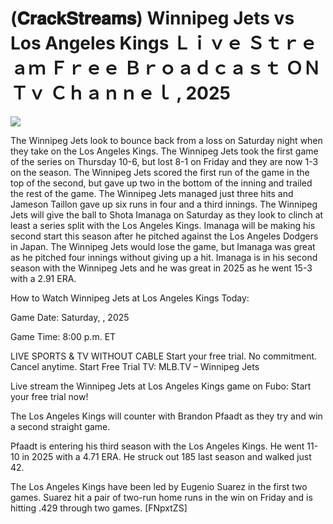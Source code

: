 # (𝐂𝐫𝐚𝐜𝐤𝐒𝐭𝐫𝐞𝐚𝐦𝐬) Winnipeg Jets vs Los Angeles Kings Ｌｉｖｅ Ｓｔｒｅａｍ Ｆｒｅｅ Ｂｒｏａｄｃａｓｔ ＯＮ Ｔｖ Ｃｈａｎｎｅｌ , 2025  
  
  
[![](https://i.imgur.com/qSNzIqt.png)](https://movie.rssnews.media/MkZAkojKK.php)  
  
The Winnipeg Jets look to bounce back from a loss on Saturday night when they take on the Los Angeles Kings. The Winnipeg Jets took the first game of the series on Thursday 10-6, but lost 8-1 on Friday and they are now 1-3 on the season. The Winnipeg Jets scored the first run of the game in the top of the second, but gave up two in the bottom of the inning and trailed the rest of the game. The Winnipeg Jets managed just three hits and Jameson Taillon gave up six runs in four and a third innings. The Winnipeg Jets will give the ball to Shota Imanaga on Saturday as they look to clinch at least a series split with the Los Angeles Kings. Imanaga will be making his second start this season after he pitched against the Los Angeles Dodgers in Japan. The Winnipeg Jets would lose the game, but Imanaga was great as he pitched four innings without giving up a hit. Imanaga is in his second season with the Winnipeg Jets and he was great in 2025 as he went 15-3 with a 2.91 ERA.

How to Watch Winnipeg Jets at Los Angeles Kings Today:

Game Date: Saturday, , 2025

Game Time: 8:00 p.m. ET

LIVE SPORTS & TV WITHOUT CABLE
Start your free trial. No commitment. Cancel anytime.
Start Free Trial
TV: MLB.TV – Winnipeg Jets

Live stream the Winnipeg Jets at Los Angeles Kings game on Fubo: Start your free trial now!

The Los Angeles Kings will counter with Brandon Pfaadt as they try and win a second straight game.

Pfaadt is entering his third season with the Los Angeles Kings. He went 11-10 in 2025 with a 4.71 ERA. He struck out 185 last season and walked just 42.

The Los Angeles Kings have been led by Eugenio Suarez in the first two games. Suarez hit a pair of two-run home runs in the win on Friday and is hitting .429 through two games. [FNpxtZS]